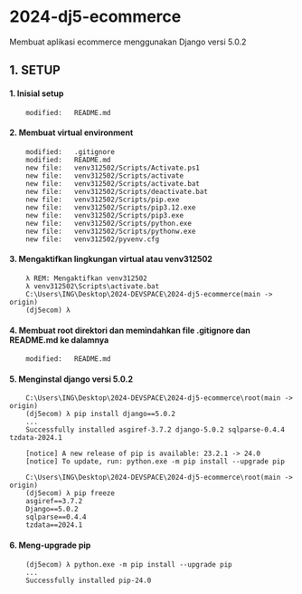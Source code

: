 # 2024-dj5-ecommerce
Membuat aplikasi ecommerce menggunakan Django versi 5.0.2


## 1. SETUP


#### 1. Inisial setup

        modified:   README.md


#### 2. Membuat virtual environment

        modified:   .gitignore
        modified:   README.md
        new file:   venv312502/Scripts/Activate.ps1
        new file:   venv312502/Scripts/activate
        new file:   venv312502/Scripts/activate.bat
        new file:   venv312502/Scripts/deactivate.bat
        new file:   venv312502/Scripts/pip.exe
        new file:   venv312502/Scripts/pip3.12.exe
        new file:   venv312502/Scripts/pip3.exe
        new file:   venv312502/Scripts/python.exe
        new file:   venv312502/Scripts/pythonw.exe
        new file:   venv312502/pyvenv.cfg


#### 3. Mengaktifkan lingkungan virtual atau venv312502

        λ REM: Mengaktifkan venv312502
        λ venv312502\Scripts\activate.bat
        C:\Users\ING\Desktop\2024-DEVSPACE\2024-dj5-ecommerce(main -> origin)
        (dj5ecom) λ


#### 4. Membuat root direktori dan memindahkan file .gitignore dan README.md ke dalamnya

        modified:   README.md


#### 5. Menginstal django versi 5.0.2

        C:\Users\ING\Desktop\2024-DEVSPACE\2024-dj5-ecommerce\root(main -> origin)
        (dj5ecom) λ pip install django==5.0.2
        ...
        Successfully installed asgiref-3.7.2 django-5.0.2 sqlparse-0.4.4 tzdata-2024.1

        [notice] A new release of pip is available: 23.2.1 -> 24.0
        [notice] To update, run: python.exe -m pip install --upgrade pip

        C:\Users\ING\Desktop\2024-DEVSPACE\2024-dj5-ecommerce\root(main -> origin)
        (dj5ecom) λ pip freeze
        asgiref==3.7.2
        Django==5.0.2
        sqlparse==0.4.4
        tzdata==2024.1


#### 6. Meng-upgrade pip

        (dj5ecom) λ python.exe -m pip install --upgrade pip
        ...
        Successfully installed pip-24.0